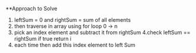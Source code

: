 **Approach to Solve

1. leftSum = 0 and rightSum = sum of all elements
2. then traverse in array using for loop 0 -> n
3. pick an index element and subtract it from rightSum
4.check leftSum == rightSum if true return i
5. each time then add this index element to left Sum